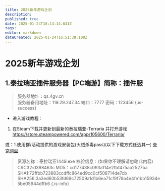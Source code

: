 ```yaml
---
title: 2025新年游戏企划
description: 
published: true
date: 2025-01-24T18:14:14.631Z
tags: 
editor: markdown
dateCreated: 2025-01-24T16:51:38.100Z
---
```


# 2025新年游戏企划

## 1.泰拉瑞亚插件服务器【PC端游】简称：插件服

> 服务器地址：qs.4gv.cn  
> 服务器备用地址：119.29.247.34
> 端口：7777
> 密码：123456
{.is-success}


- 进入游戏教程：
1. 在Steam下载并更新到最新的泰拉瑞亚-Terraria 并打开游戏
https://store.steampowered.com/app/105600/Terraria/

或：1.使用群/活动提供的游戏安装包(火绒杀毒pass)(以下下载方式任选其一)
[夸克网盘](https://pan.quark.cn/s/770ea40ef285)
 
> 资源名称：泰拉瑞亚1449.exe 
> 校验信息：(如果你不理解请忽略此内容)
> CRC32:d398463c
> MD5：cd177438c093a114e2fbf475aa2527ba
> SHA1:72ffbb723883ccdffc864ed9cc0cf508714de7cb
> SHA256:3a3ed60b53fd69c72509a1d1b6ea71cf9f76a4e4fe1bb15934e5be05944dffb6
{.is-info}


